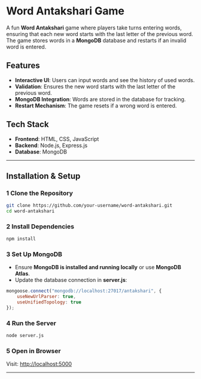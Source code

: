 # Word Antakshari Game

A fun **Word Antakshari** game where players take turns entering words, ensuring that each new word starts with the last letter of the previous word. The game stores words in a **MongoDB** database and restarts if an invalid word is entered.

## Features
- **Interactive UI**: Users can input words and see the history of used words.
- **Validation**: Ensures the new word starts with the last letter of the previous word.
- **MongoDB Integration**: Words are stored in the database for tracking.
- **Restart Mechanism**: The game resets if a wrong word is entered.

##  Tech Stack
- **Frontend**: HTML, CSS, JavaScript
- **Backend**: Node.js, Express.js
- **Database**: MongoDB

---

##  Installation & Setup

### 1️ Clone the Repository
```bash
git clone https://github.com/your-username/word-antakshari.git
cd word-antakshari
```

### 2️ Install Dependencies
```bash
npm install
```

### 3️ Set Up MongoDB
- Ensure **MongoDB is installed and running locally** or use **MongoDB Atlas**.
- Update the database connection in **server.js**:
```javascript
mongoose.connect("mongodb://localhost:27017/antakshari", {
    useNewUrlParser: true,
    useUnifiedTopology: true
});
```

### 4️ Run the Server
```bash
node server.js
```

### 5️ Open in Browser
Visit: [http://localhost:5000](http://localhost:5000)

---

